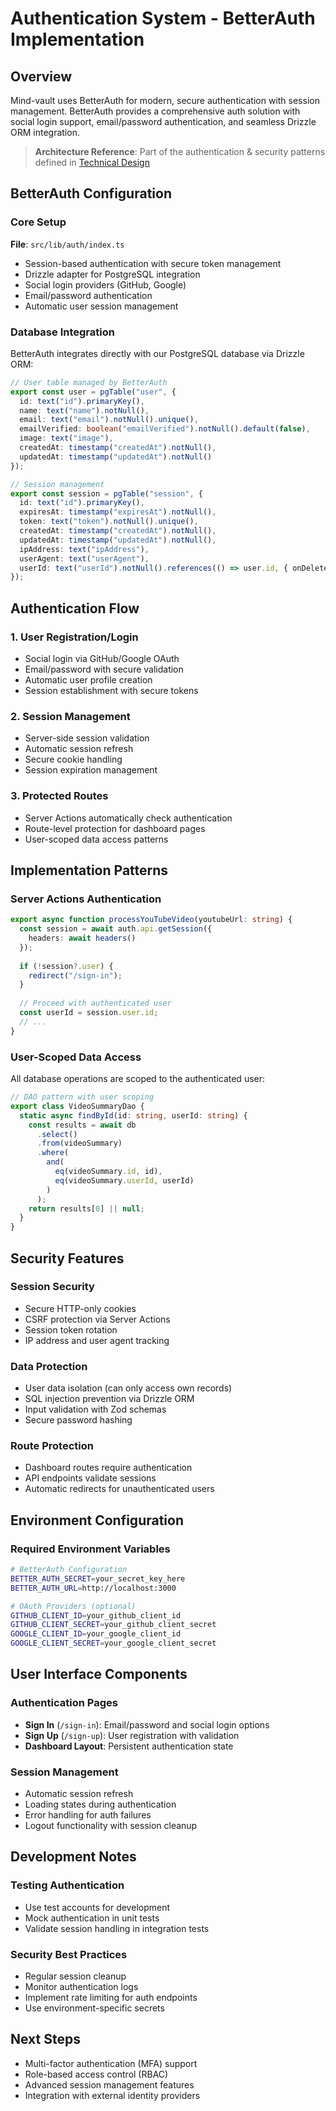 # Authentication System - BetterAuth Implementation

## Overview

Mind-vault uses BetterAuth for modern, secure authentication with session management. BetterAuth provides a comprehensive auth solution with social login support, email/password authentication, and seamless Drizzle ORM integration.

> **Architecture Reference**: Part of the authentication & security patterns defined in [Technical Design](./design.md)

## BetterAuth Configuration

### Core Setup

**File**: `src/lib/auth/index.ts`
- Session-based authentication with secure token management
- Drizzle adapter for PostgreSQL integration
- Social login providers (GitHub, Google)
- Email/password authentication
- Automatic user session management

### Database Integration

BetterAuth integrates directly with our PostgreSQL database via Drizzle ORM:

```typescript
// User table managed by BetterAuth
export const user = pgTable("user", {
  id: text("id").primaryKey(),
  name: text("name").notNull(),
  email: text("email").notNull().unique(),
  emailVerified: boolean("emailVerified").notNull().default(false),
  image: text("image"),
  createdAt: timestamp("createdAt").notNull(),
  updatedAt: timestamp("updatedAt").notNull()
});

// Session management
export const session = pgTable("session", {
  id: text("id").primaryKey(),
  expiresAt: timestamp("expiresAt").notNull(),
  token: text("token").notNull().unique(),
  createdAt: timestamp("createdAt").notNull(),
  updatedAt: timestamp("updatedAt").notNull(),
  ipAddress: text("ipAddress"),
  userAgent: text("userAgent"),
  userId: text("userId").notNull().references(() => user.id, { onDelete: "cascade" })
});
```

## Authentication Flow

### 1. User Registration/Login
- Social login via GitHub/Google OAuth
- Email/password with secure validation
- Automatic user profile creation
- Session establishment with secure tokens

### 2. Session Management
- Server-side session validation
- Automatic session refresh
- Secure cookie handling
- Session expiration management

### 3. Protected Routes
- Server Actions automatically check authentication
- Route-level protection for dashboard pages
- User-scoped data access patterns

## Implementation Patterns

### Server Actions Authentication

```typescript
export async function processYouTubeVideo(youtubeUrl: string) {
  const session = await auth.api.getSession({ 
    headers: await headers() 
  });
  
  if (!session?.user) {
    redirect("/sign-in");
  }
  
  // Proceed with authenticated user
  const userId = session.user.id;
  // ...
}
```

### User-Scoped Data Access

All database operations are scoped to the authenticated user:

```typescript
// DAO pattern with user scoping
export class VideoSummaryDao {
  static async findById(id: string, userId: string) {
    const results = await db
      .select()
      .from(videoSummary)
      .where(
        and(
          eq(videoSummary.id, id),
          eq(videoSummary.userId, userId)
        )
      );
    return results[0] || null;
  }
}
```

## Security Features

### Session Security
- Secure HTTP-only cookies
- CSRF protection via Server Actions
- Session token rotation
- IP address and user agent tracking

### Data Protection
- User data isolation (can only access own records)
- SQL injection prevention via Drizzle ORM
- Input validation with Zod schemas
- Secure password hashing

### Route Protection
- Dashboard routes require authentication
- API endpoints validate sessions
- Automatic redirects for unauthenticated users

## Environment Configuration

### Required Environment Variables
```bash
# BetterAuth Configuration
BETTER_AUTH_SECRET=your_secret_key_here
BETTER_AUTH_URL=http://localhost:3000

# OAuth Providers (optional)
GITHUB_CLIENT_ID=your_github_client_id
GITHUB_CLIENT_SECRET=your_github_client_secret
GOOGLE_CLIENT_ID=your_google_client_id
GOOGLE_CLIENT_SECRET=your_google_client_secret
```

## User Interface Components

### Authentication Pages
- **Sign In** (`/sign-in`): Email/password and social login options
- **Sign Up** (`/sign-up`): User registration with validation
- **Dashboard Layout**: Persistent authentication state

### Session Management
- Automatic session refresh
- Loading states during authentication
- Error handling for auth failures
- Logout functionality with session cleanup

## Development Notes

### Testing Authentication
- Use test accounts for development
- Mock authentication in unit tests
- Validate session handling in integration tests

### Security Best Practices
- Regular session cleanup
- Monitor authentication logs
- Implement rate limiting for auth endpoints
- Use environment-specific secrets

## Next Steps

- Multi-factor authentication (MFA) support
- Role-based access control (RBAC)
- Advanced session management features
- Integration with external identity providers